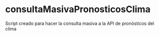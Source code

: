 # consultaMasivaPronosticosClima
Script creado para hacer la consulta masiva a la API de pronósticos del clima
